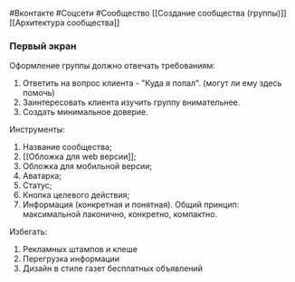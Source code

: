 #Вконтакте #Соцсети #Сообщество 
[[Создание сообщества (группы)]]
[[Архитектура сообщества]]
### Первый экран
Оформление группы должно отвечать требованиям:
1.  Ответить на вопрос клиента - "Куда я попал". (могут ли ему здесь помочь)
2. Заинтересовать клиента изучить группу внимательнее.
3. Создать минимальное доверие. 

Инструменты:
1. Название сообщества;
2. [[Обложка для web версии]];
3. Обложка для мобильной версии;
4. Аватарка;
5. Статус;
6. Кнопка целевого действия;
7. Информация (конкретная и понятная).
Общий принцип: максимальной лаконично, конкретно, компактно.

Избегать:
1. Рекламных штампов и клеше
2. Перегрузка информации
3. Дизайн в стиле газет бесплатных объявлений
